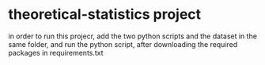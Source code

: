 # theoretical-statistics project

in order to run this projecr, add the two python scripts and the dataset in the same folder, and run the python script, after downloading the required packages in requirements.txt
